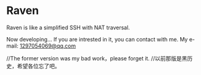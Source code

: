 # Raven
Raven is like a simplified SSH with NAT traversal.

Now developing...
If you are intrested in it, you can contact with me.
My e-mail: 1297054069@qq.com

//The former version was my bad work，please forget it.
//以前那版是黑历史，希望各位忘了吧。
